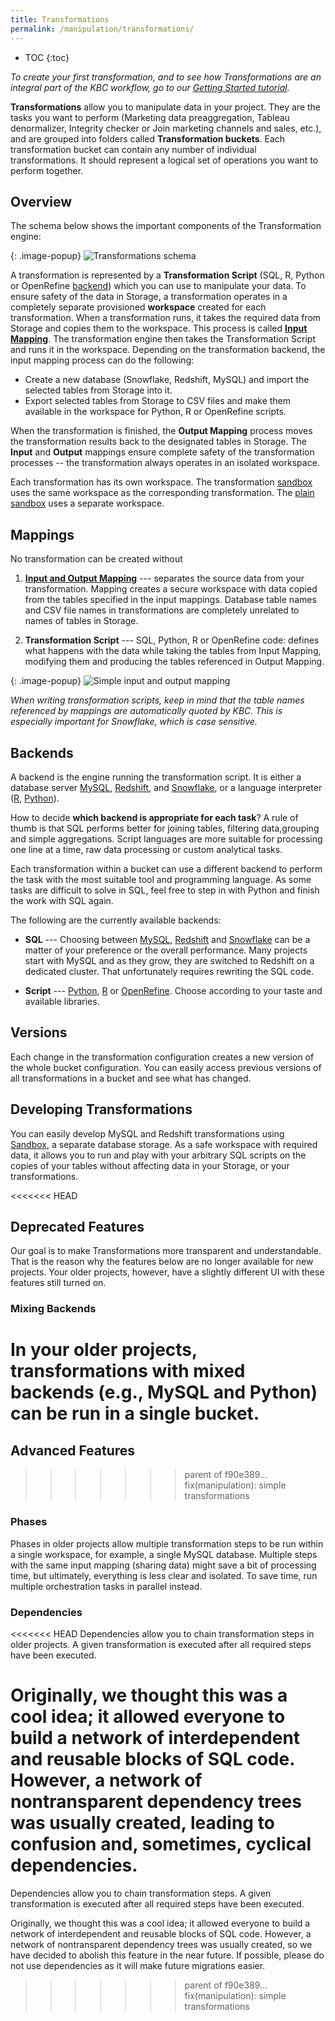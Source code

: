 ```yaml
---
title: Transformations
permalink: /manipulation/transformations/
---
```


* TOC
{:toc}

*To create your first transformation, and to see how Transformations are an integral part of the KBC workflow, 
go to our [Getting Started tutorial](/tutorial/manipulate/).*

**Transformations** allow you to manipulate data in your project. They are the tasks you want to perform 
(Marketing data preaggregation, Tableau denormalizer, Integrity checker or Join marketing channels 
and sales, etc.), and are grouped into folders called **Transformation buckets**. 
Each transformation bucket can contain any number of individual transformations. 
It should represent a logical set of operations you want to perform together.

## Overview
The schema below shows the important components of the Transformation engine:

{: .image-popup}
![Transformations schema](/manipulation/transformations/transformations-schema.svg)

A transformation is represented by a **Transformation Script** (SQL, R, Python or OpenRefine [backend](#backend)) which you 
can use to manipulate your data. To ensure safety of the data in Storage, a transformation
operates in a completely separate provisioned **workspace** created for each transformation. When a 
transformation runs, it takes the required data from Storage and copies them to the 
workspace. This process is called [**Input Mapping**](#mappings). The transformation engine 
then takes the Transformation Script and runs it in the workspace. Depending 
on the transformation backend, the input mapping process can do the following:

- Create a new database (Snowflake, Redshift, MySQL) and import the selected tables from Storage into it.
- Export selected tables from Storage to CSV files and make them available in the workspace for Python, R or OpenRefine scripts.

When the transformation is finished, the **Output Mapping** process moves the transformation results back to
the designated tables in Storage. The **Input** and **Output** mappings ensure complete safety of
the transformation processes -- the transformation always operates in an isolated workspace.

Each transformation has its own workspace. The transformation [sandbox](/manipulation/transformations/sandbox/)
uses the same workspace as the corresponding transformation. The [plain sandbox](/manipulation/transformations/sandbox/#plain-loading) 
uses a separate workspace.

## Mappings
No transformation can be created without 

1) [**Input and Output Mapping**](/manipulation/transformations/mappings/) --- separates the source data from your transformation. Mapping creates a secure workspace with data copied from the tables specified in the input mappings.
Database table names and CSV file names in transformations are completely unrelated to names of tables in Storage.

2) **Transformation Script** --- SQL, Python, R or OpenRefine code: defines what happens with the data while taking the
 tables from Input Mapping, modifying them and producing the tables referenced in Output Mapping.
 
{: .image-popup}
![Simple input and output mapping](/manipulation/transformations/mappings.png)

*When writing transformation scripts, keep in mind that the table names referenced by mappings 
are automatically quoted by KBC. This is especially important for Snowflake, which is case sensitive.*

## Backends
A backend is the engine running the transformation script. It is either a database server 
[MySQL](http://www.mysql.com/), [Redshift](https://aws.amazon.com/redshift/), 
and [Snowflake](http://www.snowflake.net/), or a language interpreter ([R](https://www.r-project.org/about.html), [Python](https://www.python.org/about/)).

How to decide **which backend is appropriate for each task**? A rule of thumb is that SQL performs better 
for joining tables, filtering data,grouping and simple aggregations. Script languages are more suitable 
for processing one line at a time, raw data processing or custom analytical tasks.

Each transformation within a bucket can use a different backend to perform the task 
with the most suitable tool and programming language. As some tasks are difficult to solve in SQL, 
feel free to step in with Python and finish the work with SQL again. 

The following are the currently available backends:

- **SQL** --- Choosing between [MySQL](./mysql/), [Redshift](./redshift/) and [Snowflake](./snowflake/) 
can be a matter of your preference or the overall performance. Many projects start with MySQL and as they grow, 
they are switched to Redshift on a dedicated cluster. That unfortunately requires rewriting the SQL code.

- **Script** --- [Python](./python/), [R](./r/) or [OpenRefine](./openrefine/). Choose according to your taste and available libraries.

## Versions
Each change in the transformation configuration creates a new version of the whole bucket configuration. 
You can easily access previous versions of all transformations in a bucket and see what has changed.

## Developing Transformations
You can easily develop MySQL and Redshift transformations using [Sandbox](/manipulation/transformations/sandbox),
a separate database storage. As a safe workspace with required data, 
it allows you to run and play with your arbitrary SQL scripts on the copies of your tables 
without affecting data in your Storage, or your transformations.

<<<<<<< HEAD
## Deprecated Features
Our goal is to make Transformations more transparent and understandable. That is the reason why the features below are no 
longer available for new projects. Your older projects, however, have a slightly different UI with these features still 
turned on.

### Mixing Backends
In your older projects, transformations with mixed backends (e.g., MySQL and Python) can be run in a single bucket.
=======

## Advanced Features
>>>>>>> parent of f90e389... fix(manipulation): simple transformations

### Phases
Phases in older projects allow multiple transformation steps to be run within a single workspace, for example, a single MySQL 
database. Multiple steps with the same input mapping (sharing data) might save a bit of processing time, but ultimately, 
everything is less clear and isolated. To save time, run multiple orchestration tasks in parallel instead.

### Dependencies
<<<<<<< HEAD
Dependencies allow you to chain transformation steps in older projects. A given transformation is executed after all required steps have been executed. 

Originally, we thought this was a cool idea; it allowed everyone to build a network of interdependent and reusable blocks of 
SQL code. However, a network of nontransparent dependency trees was usually created, leading to confusion and, sometimes, 
cyclical dependencies. 
=======
Dependencies allow you to chain transformation steps. A given transformation is executed after all required steps have been executed. 

Originally, we thought this was a cool idea; it allowed everyone to build a network of interdependent and reusable blocks of SQL code. However, a network of nontransparent dependency trees was usually created, so we have decided to abolish this feature in the near future. If possible, please do not use dependencies as it will make future migrations easier.
>>>>>>> parent of f90e389... fix(manipulation): simple transformations
